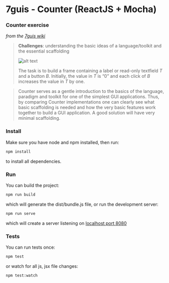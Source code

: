 # 7guis - Counter (ReactJS + Mocha)

### Counter exercise
_from the [7guis wiki](https://github.com/eugenkiss/7guis/wiki#counter)_

> **Challenges**: understanding the basic ideas of a language/toolkit and the essential scaffolding
> 
> ![alt text](https://raw.githubusercontent.com/wiki/eugenkiss/7guis/images/counter.png)
> 
> The task is to build a frame containing a label or read-only textfield *T* and a button *B*. Initially, the value in *T* is “0” and each click of *B* increases the value in *T* by one.

> Counter serves as a gentle introduction to the basics of the language, paradigm and toolkit for one of the simplest GUI applications. Thus, by comparing Counter implementations one can clearly see what basic scaffolding is needed and how the very basic features work together to build a GUI application. A good solution will have very minimal scaffolding.


### Install
Make sure you have node and npm installed, then run:

```bash
npm install
```

to install all dependencies.

### Run
You can build the project:

```bash
npm run build
```

which will generate the dist/bundle.js file, 
or run the development server:

```bash
npm run serve
```

which will create a server listening on [localhost port 8080](http://localhost:8080)

### Tests
You can run tests once:

```bash
npm test
```

or watch for all js, jsx file changes:

```bash
npm test:watch
```

